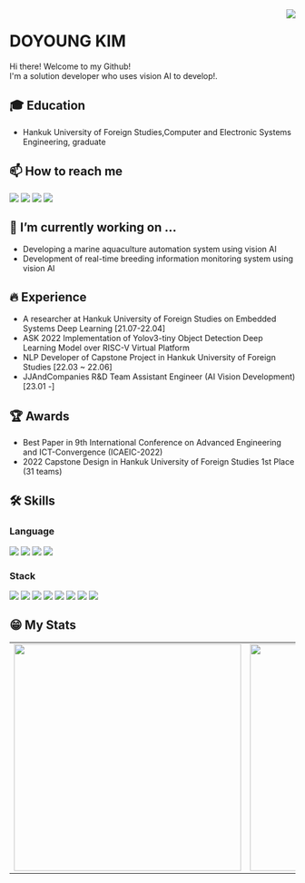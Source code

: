 <img align='right' src="https://hits.seeyoufarm.com/api/count/incr/badge.svg?url=https%3A%2F%2Fgithub.com%2Fjungms4536%2Fhit-counter&count_bg=%2379C83D&title_bg=%23555555&icon=&icon_color=%23E7E7E7">

# DOYOUNG KIM
Hi there! Welcome to my Github!<br>
I'm a solution developer who uses vision AI to develop!.<br>

## 🎓 Education
- Hankuk University of Foreign Studies,Computer and Electronic Systems Engineering, graduate

## 📫 How to reach me
<a href="mailto:jungms4536@gmail.com" target="_blank"><img src="https://img.shields.io/badge/Gmail-EA4335?style=flat-square&logo=Gmail&logoColor=white"/></a>
<a href="https://www.instagram.com/dododo_bird/" target="_blank"><img src="https://img.shields.io/badge/Instagram-E4405F?style=flat-square&logo=Instagram&logoColor=white"/></a>
<a href="https://developer-dodo.tistory.com/" target="_blank"><img src="https://img.shields.io/badge/Tistory-ff822c?style=flat-square&logo=Tistory&logoColor=white"/></a>
<a href="https://www.linkedin.com/in/%EB%8F%84%EC%98%81-%EA%B9%80-847461245/" target="_blank"><img src="https://img.shields.io/badge/LinkedIn-0A66C2?style=flat-square&logo=LinkedIn&logoColor=white"/></a>


 ## 🔭 I’m currently working on ...
  - Developing a marine aquaculture automation system using vision AI
  - Development of real-time breeding information monitoring system using vision AI

## 🔥 Experience
- A researcher at Hankuk University of Foreign Studies on Embedded Systems Deep Learning [21.07-22.04]
- ASK 2022 Implementation of Yolov3-tiny Object Detection Deep Learning Model over RISC-V Virtual Platform
- NLP Developer of Capstone Project in Hankuk University of Foreign Studies [22.03 ~ 22.06]
- JJAndCompanies R&D Team Assistant Engineer (AI Vision Development) [23.01 -] 

## 🏆 Awards
- Best Paper in 9th International Conference on Advanced Engineering and ICT-Convergence (ICAEIC-2022)
- 2022 Capstone Design in Hankuk University of Foreign Studies 1st Place (31 teams)

## 🛠 Skills
 <h3>Language</h3>    
 <div>
  <img src="https://img.shields.io/badge/Python-3776AB?style=flat-square&logo=Python&logoColor=white"/> 
  <img src="https://img.shields.io/badge/JavaScript-F7DF1E?style=flat-square&logo=JavaScripton&logoColor=white"/>
  <img src="https://img.shields.io/badge/Java-007396?style=flat-square&logo=Java&logoColor=white"/>
  <img src = "https://img.shields.io/badge/-C%23-000000?logo=Csharp&style=flat"/>
 </div>

 <h3>Stack</h3>
 <div>
  <img src="https://img.shields.io/badge/Spring-6DB33F?style=flat-square&logo=Spring&logoColor=white"/>
    <img src="https://img.shields.io/badge/Pytorch-EE4C2C?style=flat-square&logo=Pytorch&logoColor=white"/>
    <img src="https://img.shields.io/badge/TensorFlow-FF6F00?style=flat-square&logo=TensorFlow&logoColor=white"/>
    <img src="https://img.shields.io/badge/Git-F05032?style=flat-square&logo=Git&logoColor=white"/>
    <img src="https://img.shields.io/badge/Docker-2496ED?style=flat-square&logo=Docker&logoColor=white"/>
    <img src="https://img.shields.io/badge/Ubuntu-E95420?style=flat-square&logo=Ubuntu&logoColor=white"/>
    <img src="https://img.shields.io/badge/MySQL-4479A1?style=flat-square&logo=MySQL&logoColor=white"/>
    <img src="https://img.shields.io/badge/Raspberry Pi-A22846?style=flat-square&logo=RaspberryPi&logoColor=white"/>
 </div>

## 😁 My Stats  
<table width="100%">
 <tr>
  <td valign="top" width="50%">
    <img src="https://github-readme-stats.vercel.app/api?username=kimdodo97&show_icons=true&theme=transparent" width="400">
  </td>
  <td valign="top" width="50%">
   <img src="http://mazassumnida.wtf/api/v2/generate_badge?boj=ehdud326" width="400">
  </td>
 </tr>
</table>  
